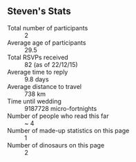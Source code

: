 ## Steven's Stats
<a name="stats"/>

<dl>
<div><dt>Total number of participants</dt><dd>2</dd></div>
<div><dt>Average age of participants</dt><dd>29.5</dd></div>
<div><dt>Total RSVPs received</dt><dd>82 (as of 22/12/15)</dd></div>
<div><dt>Average time to reply</dt><dd>9.8 days</dd></div>
<div><dt>Average distance to travel</dt><dd>738 km</dd></div>
<div><dt>Time until wedding</dt><dd><span id="countdown">9187728</span> micro-fortnights</dd></div>
<div><dt>Number of people who read this far</dt><dd>~ 4</dd></div>
<div><dt>Number of made-up statistics on this page</dt><dd>1</dd></div>
<div><dt>Number of dinosaurs on this page</dt><dd>2</dd></div>
</dl>

